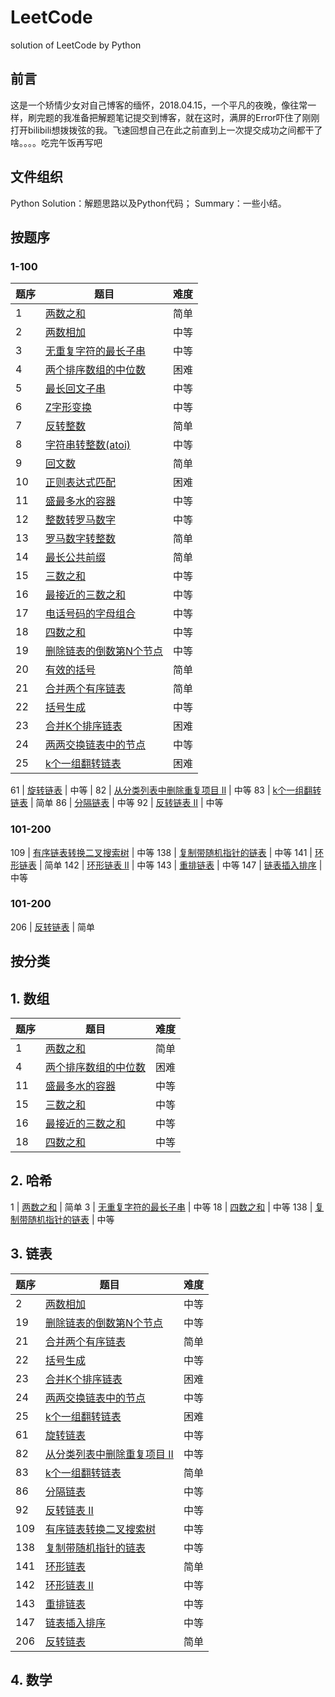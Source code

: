 # LeetCode
solution of LeetCode by Python

## 前言
这是一个矫情少女对自己博客的缅怀，2018.04.15，一个平凡的夜晚，像往常一样，刷完题的我准备把解题笔记提交到博客，就在这时，满屏的Error吓住了刚刚打开bilibili想拨拨弦的我。飞速回想自己在此之前直到上一次提交成功之间都干了啥。。。。吃完午饭再写吧

## 文件组织
Python Solution：解题思路以及Python代码；
Summary：一些小结。

## 按题序
### 1-100
题序  |  题目  |  难度  
------ | ------ | ----- 
1 | <a href="">两数之和</a> | 简单 
2 | <a href="">两数相加</a> | 中等 
3 | <a href="">无重复字符的最长子串</a> | 中等 
4 | <a href="">两个排序数组的中位数</a> | 困难 
5 | <a href="">最长回文子串</a> | 中等 
6 | <a href="">Z字形变换</a> | 中等 
7 | <a href="">反转整数</a> | 简单 
8 | <a href="">字符串转整数(atoi)</a> | 中等 
9 | <a href="">回文数</a> | 简单 
10 | <a href="">正则表达式匹配</a> | 困难 
11 | <a href="">盛最多水的容器 </a> | 中等 
12 | <a href="">整数转罗马数字</a> | 中等 
13 | <a href="">罗马数字转整数</a> | 简单 
14 | <a href="">最长公共前缀</a> | 简单
15 | <a href="">三数之和</a> | 中等 
16 | <a href="">最接近的三数之和</a> | 中等 
17 | <a href="">电话号码的字母组合</a> | 中等 
18 | <a href="">四数之和</a> | 中等 
19 | <a href="">删除链表的倒数第N个节点</a> | 中等 
20 | <a href="">有效的括号</a> | 简单 
21 | <a href="">合并两个有序链表</a> | 简单 
22 | <a href="">括号生成</a> | 中等
23 | <a href="">合并K个排序链表</a> | 困难 
24 | <a href="">两两交换链表中的节点</a> | 中等  
25 | <a href="">k个一组翻转链表</a> | 困难

61 | <a href="">旋转链表</a> | 中等 | 
82 | <a href="">从分类列表中删除重复项目 II</a> | 中等 
83 | <a href="">k个一组翻转链表</a> | 简单 
86 | <a href="">分隔链表</a> | 中等 
92 | <a href="">反转链表 II</a> | 中等 

### 101-200
109 | <a href="">有序链表转换二叉搜索树</a> | 中等 
138 | <a href="">复制带随机指针的链表</a> | 中等 
141 | <a href="">环形链表</a> | 简单 
142 | <a href="">环形链表 II</a> | 中等 
143 | <a href="">重排链表</a> | 中等 
147 | <a href="">链表插入排序</a> | 中等 

### 101-200
206 | <a href="">反转链表</a> | 简单 



## 按分类
## 1. 数组
题序  |  题目  |  难度  
------ | ------ | ----- 
1 | <a href="">两数之和</a> | 简单 
4 | <a href="">两个排序数组的中位数</a> | 困难 
11 | <a href="">盛最多水的容器 </a> | 中等 
15 | <a href="">三数之和</a> | 中等 
16 | <a href="">最接近的三数之和</a> | 中等 
18 | <a href="">四数之和</a> | 中等 

## 2. 哈希
1 | <a href="">两数之和</a> | 简单 
3 | <a href="">无重复字符的最长子串</a> | 中等 
18 | <a href="">四数之和</a> | 中等 
138 | <a href="">复制带随机指针的链表</a> | 中等 


## 3. 链表
题序  |  题目  |  难度  
------ | ------ | -----
2 | <a href="">两数相加</a> | 中等 
19 | <a href="">删除链表的倒数第N个节点</a> | 中等 
21 | <a href="">合并两个有序链表</a> | 简单 
22 | <a href="">括号生成</a> | 中等
23 | <a href="">合并K个排序链表</a> | 困难 
24 | <a href="">两两交换链表中的节点</a> | 中等  
25 | <a href="">k个一组翻转链表</a> | 困难
61 | <a href="">旋转链表</a> | 中等 | 
82 | <a href="">从分类列表中删除重复项目 II</a> | 中等 
83 | <a href="">k个一组翻转链表</a> | 简单 
86 | <a href="">分隔链表</a> | 中等 
92 | <a href="">反转链表 II</a> | 中等 
109 | <a href="">有序链表转换二叉搜索树</a> | 中等 
138 | <a href="">复制带随机指针的链表</a> | 中等 
141 | <a href="">环形链表</a> | 简单 
142 | <a href="">环形链表 II</a> | 中等 
143 | <a href="">重排链表</a> | 中等 
147 | <a href="">链表插入排序</a> | 中等 
206 | <a href="">反转链表</a> | 简单 

## 4. 数学